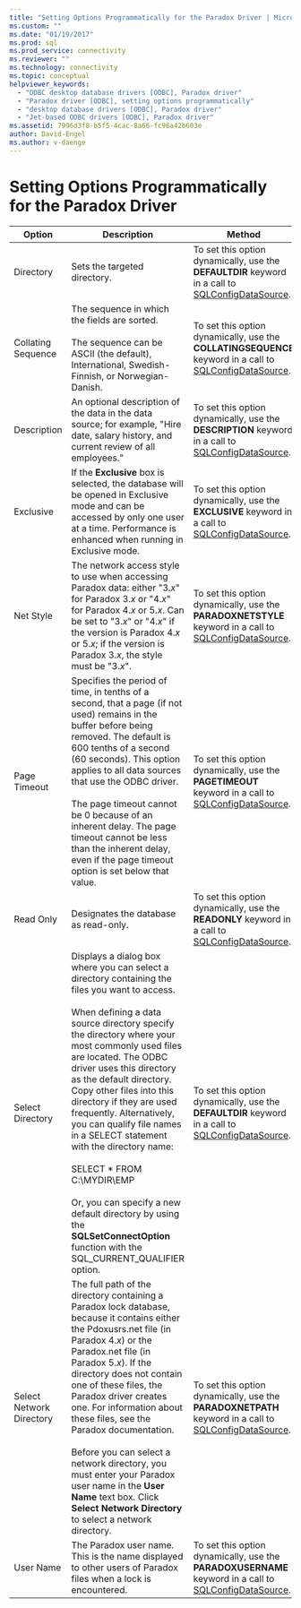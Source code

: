 ```yaml
---
title: "Setting Options Programmatically for the Paradox Driver | Microsoft Docs"
ms.custom: ""
ms.date: "01/19/2017"
ms.prod: sql
ms.prod_service: connectivity
ms.reviewer: ""
ms.technology: connectivity
ms.topic: conceptual
helpviewer_keywords: 
  - "ODBC desktop database drivers [ODBC], Paradox driver"
  - "Paradox driver [ODBC], setting options programmatically"
  - "desktop database drivers [ODBC], Paradox driver"
  - "Jet-based ODBC drivers [ODBC], Paradox driver"
ms.assetid: 7996d3f8-b5f5-4cac-8a66-fc96a42b603e
author: David-Engel
ms.author: v-daenge
---
```

# Setting Options Programmatically for the Paradox Driver

|Option|Description|Method|  
|------------|-----------------|------------|  
|Directory|Sets the targeted directory.|To set this option dynamically, use the **DEFAULTDIR** keyword in a call to [SQLConfigDataSource](../../odbc/microsoft/sqlconfigdatasource-paradox-driver.md).|  
|Collating Sequence|The sequence in which the fields are sorted.<br /><br /> The sequence can be ASCII (the default), International, Swedish-Finnish, or Norwegian-Danish.|To set this option dynamically, use the **COLLATINGSEQUENCE** keyword in a call to [SQLConfigDataSource](../../odbc/microsoft/sqlconfigdatasource-paradox-driver.md).|  
|Description|An optional description of the data in the data source; for example, "Hire date, salary history, and current review of all employees."|To set this option dynamically, use the **DESCRIPTION** keyword in a call to [SQLConfigDataSource](../../odbc/microsoft/sqlconfigdatasource-paradox-driver.md).|  
|Exclusive|If the **Exclusive** box is selected, the database will be opened in Exclusive mode and can be accessed by only one user at a time. Performance is enhanced when running in Exclusive mode.|To set this option dynamically, use the **EXCLUSIVE** keyword in a call to [SQLConfigDataSource](../../odbc/microsoft/sqlconfigdatasource-paradox-driver.md).|  
|Net Style|The network access style to use when accessing Paradox data: either "3.*x*" for Paradox 3.*x* or "4.*x*" for Paradox 4.*x* or 5.*x*. Can be set to "3.*x*" or "4.*x*" if the version is Paradox 4.*x* or 5.*x*; if the version is Paradox 3.*x*, the style must be "3.*x*".|To set this option dynamically, use the **PARADOXNETSTYLE** keyword in a call to [SQLConfigDataSource](../../odbc/microsoft/sqlconfigdatasource-paradox-driver.md).|  
|Page Timeout|Specifies the period of time, in tenths of a second, that a page (if not used) remains in the buffer before being removed. The default is 600 tenths of a second (60 seconds). This option applies to all data sources that use the ODBC driver.<br /><br /> The page timeout cannot be 0 because of an inherent delay. The page timeout cannot be less than the inherent delay, even if the page timeout option is set below that value.|To set this option dynamically, use the **PAGETIMEOUT** keyword in a call to [SQLConfigDataSource](../../odbc/microsoft/sqlconfigdatasource-paradox-driver.md).|  
|Read Only|Designates the database as read-only.|To set this option dynamically, use the **READONLY** keyword in a call to [SQLConfigDataSource](../../odbc/microsoft/sqlconfigdatasource-paradox-driver.md).|  
|Select Directory|Displays a dialog box where you can select a directory containing the files you want to access.<br /><br /> When defining a data source directory specify the directory where your most commonly used files are located. The ODBC driver uses this directory as the default directory. Copy other files into this directory if they are used frequently. Alternatively, you can qualify file names in a SELECT statement with the directory name:<br /><br /> SELECT \* FROM C:\MYDIR\EMP<br /><br /> Or, you can specify a new default directory by using the **SQLSetConnectOption** function with the SQL_CURRENT_QUALIFIER option.|To set this option dynamically, use the **DEFAULTDIR** keyword in a call to [SQLConfigDataSource](../../odbc/microsoft/sqlconfigdatasource-paradox-driver.md).|  
|Select Network Directory|The full path of the directory containing a Paradox lock database, because it contains either the Pdoxusrs.net file (in Paradox 4.*x*) or the Paradox.net file (in Paradox 5.*x*). If the directory does not contain one of these files, the Paradox driver creates one. For information about these files, see the Paradox documentation.<br /><br /> Before you can select a network directory, you must enter your Paradox user name in the **User Name** text box. Click **Select Network Directory** to select a network directory.|To set this option dynamically, use the **PARADOXNETPATH** keyword in a call to [SQLConfigDataSource](../../odbc/microsoft/sqlconfigdatasource-paradox-driver.md).|  
|User Name|The Paradox user name. This is the name displayed to other users of Paradox files when a lock is encountered.|To set this option dynamically, use the **PARADOXUSERNAME** keyword in a call to [SQLConfigDataSource](../../odbc/microsoft/sqlconfigdatasource-paradox-driver.md).|
